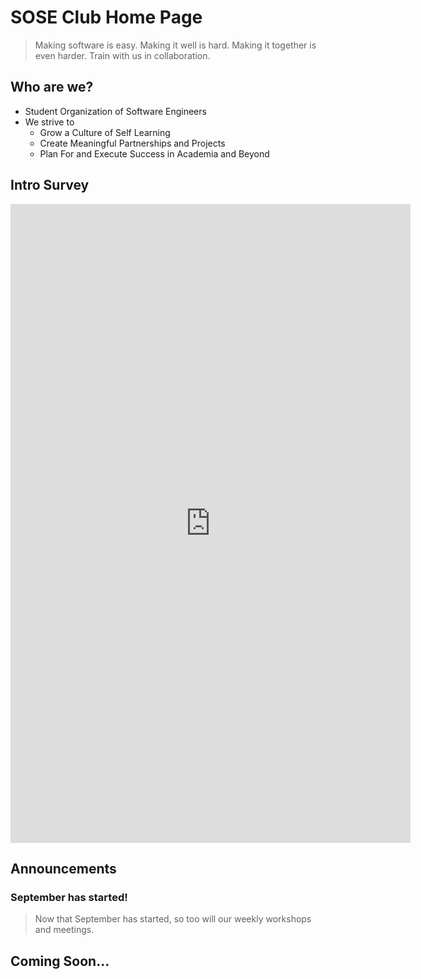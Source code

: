 # SOSE Club Home Page

> Making software is easy. 
> Making it well is hard. 
> Making it together is even harder. 
> Train with us in collaboration.


## Who are we?
- Student Organization of Software Engineers
- We strive to
	- Grow a Culture of Self Learning 
	- Create Meaningful Partnerships and Projects 
	- Plan For and Execute Success in Academia and Beyond

## Intro Survey

<html>
<iframe src="https://docs.google.com/forms/d/e/1FAIpQLSexFNvO_XONfWyce429YR5AnNB6hRnzxl0-SACJSj5leUy2dA/viewform?embedded=true" width="640" height="1022" frameborder="0" marginheight="0" marginwidth="0">Loading…</iframe>
</html>


## Announcements

### September has started!
> Now that September has started, so too will our weekly workshops and meetings. 


## Coming Soon...

